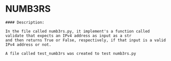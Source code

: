 
# NUMB3RS

    #### Description:

    In the file called numb3rs.py, it implement's a function called validate that expects an IPv4 address as input as a str 
    and then returns True or False, respectively, if that input is a valid IPv4 address or not.

    A file called test_numb3rs was created to test numb3rs.py
    
        